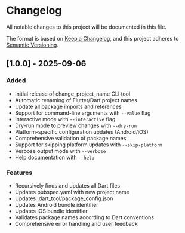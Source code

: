 # Changelog

All notable changes to this project will be documented in this file.

The format is based on [Keep a Changelog](https://keepachangelog.com/en/1.0.0/),
and this project adheres to [Semantic Versioning](https://semver.org/spec/v2.0.0.html).

## [1.0.0] - 2025-09-06

### Added
- Initial release of change_project_name CLI tool
- Automatic renaming of Flutter/Dart project names
- Update all package imports and references
- Support for command-line arguments with `--value` flag
- Interactive mode with `--interactive` flag
- Dry-run mode to preview changes with `--dry-run`
- Platform-specific configuration updates (Android/iOS)
- Comprehensive validation of package names
- Support for skipping platform updates with `--skip-platform`
- Verbose output mode with `--verbose`
- Help documentation with `--help`

### Features
- Recursively finds and updates all Dart files
- Updates pubspec.yaml with new project name
- Updates .dart_tool/package_config.json
- Updates Android bundle identifier
- Updates iOS bundle identifier
- Validates package names according to Dart conventions
- Comprehensive error handling and user feedback
